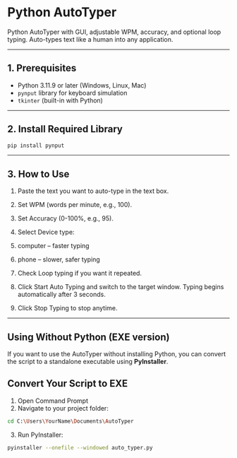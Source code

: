 # Python AutoTyper

Python AutoTyper with GUI, adjustable WPM, accuracy, and optional loop typing. Auto-types text like a human into any application.

---

## 1. Prerequisites

- Python 3.11.9 or later (Windows, Linux, Mac)
- `pynput` library for keyboard simulation
- `tkinter` (built-in with Python)

---

## 2. Install Required Library

```bash
pip install pynput
```
---

## 3. How to Use
1. Paste the text you want to auto-type in the text box.

2. Set WPM (words per minute, e.g., 100).

3. Set Accuracy (0-100%, e.g., 95).

4. Select Device type:

5. computer – faster typing

6. phone – slower, safer typing

7. Check Loop typing if you want it repeated.

8. Click Start Auto Typing and switch to the target window. Typing begins automatically after 3 seconds.

9. Click Stop Typing to stop anytime.
---

## Using Without Python (EXE version)
If you want to use the AutoTyper without installing Python, you can convert the script to a standalone executable using **PyInstaller**.

## Convert Your Script to EXE
1. Open Command Prompt
2. Navigate to your project folder:
```bash
cd C:\Users\YourName\Documents\AutoTyper
```
3. Run PyInstaller:
```bash
pyinstaller --onefile --windowed auto_typer.py
```


